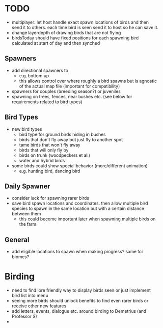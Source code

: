 # TODO

- multiplayer: let host handle exact spawn locations of birds and then send it to others. each time bird is seen send it to host so he can save it.
- change layerdepth of drawing birds that are not flying
- birdsToday should have fixed positions for each spawning bird calculated at start of day and then synched

## Spawners

- add directional spawners to
  - e.g. bottom up
  - this allows control over where roughly a bird spawns but is agnostic of the actual map file (important for compatibility)
- spawners for couples (breeding season?) or juveniles
- spawning on trees, fences, near bushes etc. (see below for requirements related to bird types)

## Bird Types

- new bird types
  - bird type for ground birds hiding in bushes
  - birds that don't fly away but just fly to another spot
  - tame birds that won't fly away
  - birds that will only fly by
  - birds on trunk (woodpeckers et al.)
  - water and hybrid birds
- some birds could show special behavior (more/different animation)
  - e.g. hunting bird, dancing bird

## Daily Spawner
- consider luck for spawning rarer birds
- save bird spawn locations and coordinates. then allow multiple bird species to spawn in the same location but with a certain distance between them
  - this could become important later when spawning multiple birds on the farm

## General

- add eligible locations to spawn when making progress? same for biomes?


# Birding

- need to find lore friendly way to display birds seen or just implement bird list into menu
- seeing more birds should unlock benefits to find even rarer birds or receive other new features
- add letters, events, dialogue etc. around birding to Demetrius (and Professor S)
- 